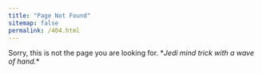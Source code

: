 ```yaml
---
title: "Page Not Found"
sitemap: false
permalink: /404.html
---
```


Sorry, this is not the page you are looking for. \**Jedi mind trick with a wave of hand.*\*
